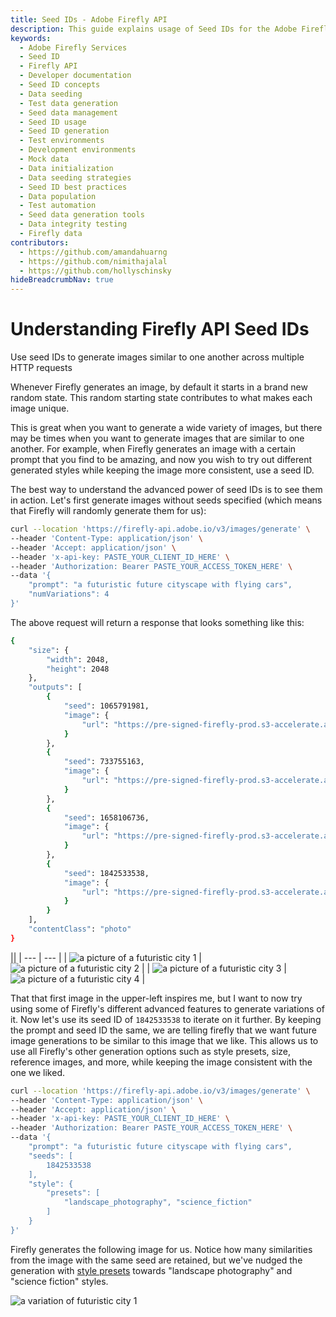 ```yaml
---
title: Seed IDs - Adobe Firefly API
description: This guide explains usage of Seed IDs for the Adobe Firefly API.
keywords:
  - Adobe Firefly Services
  - Seed ID
  - Firefly API
  - Developer documentation
  - Seed ID concepts
  - Data seeding
  - Test data generation
  - Seed data management
  - Seed ID usage
  - Seed ID generation
  - Test environments
  - Development environments
  - Mock data
  - Data initialization
  - Data seeding strategies
  - Seed ID best practices
  - Data population
  - Test automation
  - Seed data generation tools
  - Data integrity testing
  - Firefly data
contributors:
  - https://github.com/amandahuarng
  - https://github.com/nimithajalal
  - https://github.com/hollyschinsky
hideBreadcrumbNav: true
---
```


# Understanding Firefly API Seed IDs

Use seed IDs to generate images similar to one another across multiple HTTP requests

Whenever Firefly generates an image, by default it starts in a brand new random state. This random starting state contributes to what makes each image unique.

This is great when you want to generate a wide variety of images, but there may be times when you want to generate images that are similar to one another. For example, when Firefly generates an image with a certain prompt that you find to be amazing, and now you wish to try out different generated styles while keeping the image more consistent, use a seed ID.

The best way to understand the advanced power of seed IDs is to see them in action. Let's first generate images without seeds specified (which means that Firefly will randomly generate them for us):

```bash
curl --location 'https://firefly-api.adobe.io/v3/images/generate' \
--header 'Content-Type: application/json' \
--header 'Accept: application/json' \
--header 'x-api-key: PASTE_YOUR_CLIENT_ID_HERE' \
--header 'Authorization: Bearer PASTE_YOUR_ACCESS_TOKEN_HERE' \
--data '{
    "prompt": "a futuristic future cityscape with flying cars",
    "numVariations": 4
}'
```

The above request will return a response that looks something like this:

```bash
{
    "size": {
        "width": 2048,
        "height": 2048
    },
    "outputs": [
        {
            "seed": 1065791981,
            "image": {
                "url": "https://pre-signed-firefly-prod.s3-accelerate.amazonaws.com/images/asdf-1234..."
            }
        },
        {
            "seed": 733755163,
            "image": {
                "url": "https://pre-signed-firefly-prod.s3-accelerate.amazonaws.com/images/qwer-1234..."
            }
        },
        {
            "seed": 1658106736,
            "image": {
                "url": "https://pre-signed-firefly-prod.s3-accelerate.amazonaws.com/images/zxcv-1234..."
            }
        },
        {
            "seed": 1842533538,
            "image": {
                "url": "https://pre-signed-firefly-prod.s3-accelerate.amazonaws.com/images/uiop-1234..."
            }
        }
    ],
    "contentClass": "photo"
}
```


||
| --- | --- |
| ![a picture of a futuristic city 1](../../images/seedless-city-1.jpeg) | ![a picture of a futuristic city 2](../../images/seedless-city-2.jpeg) |
| ![a picture of a futuristic city 3](../../images/seedless-city-3.jpeg) | ![a picture of a futuristic city 4](../../images/seedless-city-4.jpeg) |

That that first image in the upper-left inspires me, but I want to now try using some of Firefly's different advanced features to generate variations of it. Now let's use its seed ID of `1842533538` to iterate on it further. By keeping the prompt and seed ID the same, we are telling firefly that we want future image generations to be similar to this image that we like. This allows us to use all Firefly's other generation options such as style presets, size, reference images, and more, while keeping the image consistent with the one we liked.

```bash
curl --location 'https://firefly-api.adobe.io/v3/images/generate' \
--header 'Content-Type: application/json' \
--header 'Accept: application/json' \
--header 'x-api-key: PASTE_YOUR_CLIENT_ID_HERE' \
--header 'Authorization: Bearer PASTE_YOUR_ACCESS_TOKEN_HERE' \
--data '{
    "prompt": "a futuristic future cityscape with flying cars",
    "seeds": [
        1842533538
    ],
    "style": {
        "presets": [
            "landscape_photography", "science_fiction"
        ]
    }
}'
```

Firefly generates the following image for us. Notice how many similarities from the image with the same seed are retained, but we've nudged the generation with [style presets](../styles/index.md) towards "landscape photography" and "science fiction" styles.

![a variation of futuristic city 1](../../images/seeded-city-1.jpeg)
